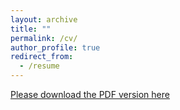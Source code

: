 ```yaml
---
layout: archive
title: ""
permalink: /cv/
author_profile: true
redirect_from:
  - /resume
---
```


[Please download the PDF version here](file:///Users/lihanyan/Library/CloudStorage/OneDrive-%E5%8D%97%E4%BA%AC%E5%A4%A7%E5%AD%A6/%E4%B8%AA%E4%BA%BA%E8%B5%84%E6%96%99/C.V/CV%20-%20Lihan%20Yan_20231207.pdf)

<!--

{% include base_path %}

## Contact

- Address: Room 303, 3/F, Zijing Hall, Nanjing University, 163 Xianlin Road, Nanjing, China
- Email: zcchen AT nju.edu.cn

## Working Experience

- Research Assistant Professor, Nanjing University, 2022 - Now
- Research Assistant, City University of Hong Kong, 2021 - 2022

## Education

- Ph.D. in Communication, 2018 - 2022
  - Department of Media and Communication, City University of Hong Kong
  - Supervisor: [Dr. Xiao-Fan Liu](https://scholar.google.com/citations?user=77urMs4AAAAJ&hl=en); Co-Supervisor: [Prof. Jonathan J. H. Zhu](https://scholar.google.com/citations?user=q41vFFQAAAAJ&hl=en)
- Master in Journalism and Communication, 2016 - 2018
  - School of Journalism and Communication, Nanjing University
  - Supervisor: [Prof. Naipeng Chao](http://cmc.szu.edu.cn/Home/Default/teachersMoreE/4058.html); Co-Supervisor: [Dr. Cheng-Jun Wang](https://chengjunwang.com/)
- BEng in Software Engineering, 2012 - 2016
  - School of Computer Science, Nanjing University of Posts and Telecommunications

## Publications

[Google Scholar](https://scholar.google.com/citations?hl=en&user=mt_TyjoAAAAJ)

  <ul>{% for post in site.publications %}
    {% include archive-single-cv.html %}
  {% endfor %}</ul>

## Teaching Experience

  <ul>{% for post in site.teaching %}
    {% include archive-single-cv.html %}
  {% endfor %}</ul>
  
## Talks

  <ul>{% for post in site.talks %}
    {% include archive-single-talk-cv.html %}
  {% endfor %}</ul>
  
-->




